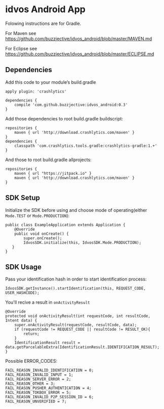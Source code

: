 # idvos Android App

Folowing instructions are for Gradle. 

For Maven see https://github.com/buzzjective/idvos_android/blob/master/MAVEN.md

For Eclipse see https://github.com/buzzjective/idvos_android/blob/master/ECLIPSE.md

## Dependencies

Add this code to your module’s build.gradle

    apply plugin: 'crashlytics'

    dependencies {
        compile 'com.github.buzzjective:idvos_android:0.3'
    }

Add those dependencies to root build.gradle buildscript:

    repositories {
        maven { url 'http://download.crashlytics.com/maven' }
    }
    dependencies {
        classpath 'com.crashlytics.tools.gradle:crashlytics-gradle:1.+'
    }

And those to root build.gradle allprojects:

    repositories {
        maven { url "https://jitpack.io" }
        maven { url 'http://download.crashlytics.com/maven' }
    }


## SDK Setup

Initialize the SDK before using and choose mode of operating(either `Mode.TEST` or `Mode.PRODUCTION`):

    public class ExampleApplication extends Application {
        @Override
        public void onCreate() {
            super.onCreate();
            IdvosSDK.initialize(this, IdvosSDK.Mode.PRODUCTION);
       }
    }

## SDK Usage

Pass your identification hash in order to start identification process:

    IdvosSDK.getInstance().startIdentification(this, REQUEST_CODE, USER_HASHCODE);

You'll recive a result in `onActivityResult`

    @Override
    protected void onActivityResult(int requestCode, int resultCode, Intent data) {
        super.onActivityResult(requestCode, resultCode, data);
        if (requestCode != REQUEST_CODE || resultCode != RESULT_OK){
            return;
        }
        IdentificationResult result = data.getParcelableExtra(IdentificationResult.IDENTIFICATION_RESULT);
    }

Possible ERROR_CODES:
    
    FAIL_REASON_INVALID_IDENTIFICATION = 0;
    FAIL_REASON_INVALID_INPUT = 1;
    FAIL_REASON_SERVER_ERROR = 2;
    FAIL_REASON_OTHER = 3;
    FAIL_REASON_PUSHER_AUTHENTICATION = 4;
    FAIL_REASON_TOKBOX_ERROR = 5;
    FAIL_REASON_INVALID_P2P_SESSION_ID = 6;
    FAIL_REASON_UNVERIFIED = 7;
	
